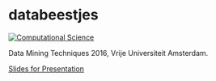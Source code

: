 databeestjes
============

[![Computational Science](http://preview.computationalscience.nl/wp-content/uploads/2014/09/computationalsciencelogo-fc-trans-300x100.png)](http://uva.computationalscience.nl/)

Data Mining Techniques 2016, Vrije Universiteit Amsterdam.

[Slides for Presentation](http://sunsistemo.github.io/databeestjes)

